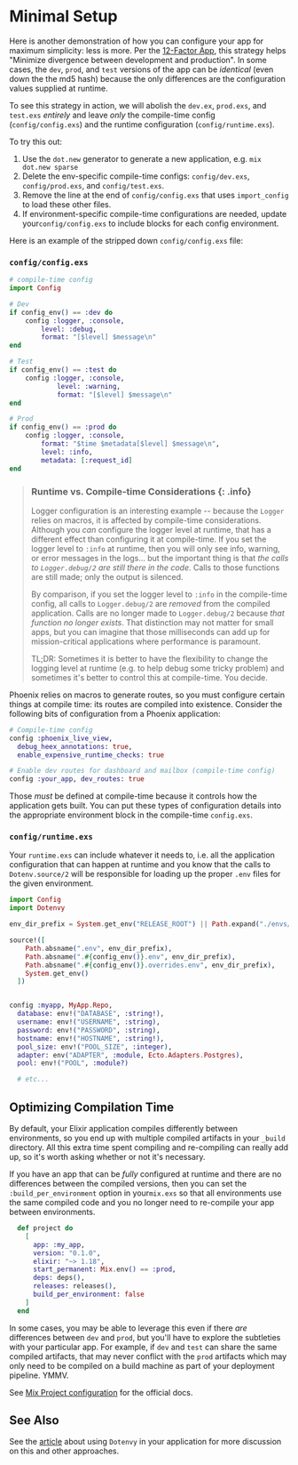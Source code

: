 # Minimal Setup

Here is another demonstration of how you can configure your app for maximum simplicity: less is more.  Per the [12-Factor App](https://12factor.net/), this strategy helps "Minimize divergence between development and production". In some cases, the `dev`, `prod`, and `test` versions of the app can be _identical_ (even down the the md5 hash) because the only differences are the configuration values supplied at runtime.

To see this strategy in action, we will abolish the `dev.ex`, `prod.exs`, and `test.exs` _entirely_ and leave _only_ the compile-time config (`config/config.exs`) and the runtime configuration (`config/runtime.exs`).

To try this out:

1. Use the `dot.new` generator to generate a new application, e.g. `mix dot.new sparse`
2. Delete the env-specific compile-time configs: `config/dev.exs`, `config/prod.exs`, and `config/test.exs`.
3. Remove the line at the end of `config/config.exs` that uses `import_config` to load these other files.  
4. If environment-specific compile-time configurations are needed, update your`config/config.exs` to include blocks for each config environment.

Here is an example of the stripped down `config/config.exs` file:

### `config/config.exs`

```elixir
# compile-time config
import Config

# Dev
if config_env() == :dev do
    config :logger, :console, 
        level: :debug,
        format: "[$level] $message\n"
end

# Test
if config_env() == :test do
    config :logger, :console, 
            level: :warning,
            format: "[$level] $message\n"
end

# Prod
if config_env() == :prod do
    config :logger, :console,
        format: "$time $metadata[$level] $message\n",
        level: :info,
        metadata: [:request_id]
end
```

> ### Runtime vs. Compile-time Considerations {: .info}
>
> Logger configuration is an interesting example -- because the `Logger` relies on
> macros, it is affected by compile-time considerations. Although you _can_ configure
> the logger level at runtime, that has a different effect than configuring it at
> compile-time.  If you set the logger level to `:info` at runtime, then you will only
> see info, warning, or error messages in the logs... but the important thing is that
> _the calls to `Logger.debug/2` are still there in the code_. Calls to those functions
> are still made; only the output is silenced.
>
> By comparison, if you set the logger level to `:info` in the compile-time config, all
> calls to `Logger.debug/2` are _removed_ from the compiled application.  Calls are no
> longer made to `Logger.debug/2` because _that function no longer exists_. That
> distinction may not matter for small apps, but you can imagine that those
> milliseconds can add up for mission-critical applications where performance is
> paramount.
>
> TL;DR: Sometimes it is better to have the flexibility to change the logging level at
> runtime (e.g. to help debug some tricky problem) and sometimes it's better to control
> this at compile-time. You decide.

Phoenix relies on macros to generate routes, so you must configure certain things at compile time: its routes are compiled into existence. Consider the following bits of configuration from a Phoenix application:

```elixir
# Compile-time config
config :phoenix_live_view,
  debug_heex_annotations: true,
  enable_expensive_runtime_checks: true

# Enable dev routes for dashboard and mailbox (compile-time config)
config :your_app, dev_routes: true
```

Those _must_ be defined at compile-time because it controls how the application gets built.  You can put these types of configuration details into the appropriate environment block in the compile-time `config.exs`.

### `config/runtime.exs`

Your `runtime.exs` can include whatever it needs to, i.e. all the application configuration that can happen at runtime and you know that the calls to `Dotenv.source/2` will be responsible for loading up the proper `.env` files for the given environment.

```elixir
import Config
import Dotenvy

env_dir_prefix = System.get_env("RELEASE_ROOT") || Path.expand("./envs/")

source!([
    Path.absname(".env", env_dir_prefix),
    Path.absname(".#{config_env()}.env", env_dir_prefix),
    Path.absname(".#{config_env()}.overrides.env", env_dir_prefix),
    System.get_env()
  ])


config :myapp, MyApp.Repo,
  database: env!("DATABASE", :string!),
  username: env!("USERNAME", :string),
  password: env!("PASSWORD", :string),
  hostname: env!("HOSTNAME", :string!),
  pool_size: env!("POOL_SIZE", :integer),
  adapter: env("ADAPTER", :module, Ecto.Adapters.Postgres),
  pool: env!("POOL", :module?)

  # etc...
```

## Optimizing Compilation Time

By default, your Elixir application compiles differently between environments, so you end up with multiple compiled artifacts in your `_build` directory.  All this extra time spent compiling and re-compiling can really add up, so it's worth asking whether or not it's necessary.

If you have an app that can be _fully_ configured at runtime and there are no differences between the compiled versions, then you can set the `:build_per_environment` option in your`mix.exs` so that all environments use the same compiled code and you no longer need to re-compile your app between environments.

```elixir
  def project do
    [
      app: :my_app,
      version: "0.1.0",
      elixir: "~> 1.18",
      start_permanent: Mix.env() == :prod,
      deps: deps(),
      releases: releases(),
      build_per_environment: false
    ]
  end
```

In some cases, you may be able to leverage this even if there _are_ differences between `dev` and `prod`, but you'll have to explore the subtleties with your particular app. For example, if `dev` and `test` can share the same compiled artifacts, that may never conflict with the `prod` artifacts which may only need to be compiled on a build machine as part of your deployment pipeline. YMMV.

See [Mix Project configuration](https://hexdocs.pm/mix/Mix.Project.html#module-configuration) for the official docs.

## See Also

See the [article](https://fireproofsocks.medium.com/configuration-in-elixir-with-dotenvy-8b20f227fc0e) about using `Dotenvy` in your application for more discussion on this and other approaches.
